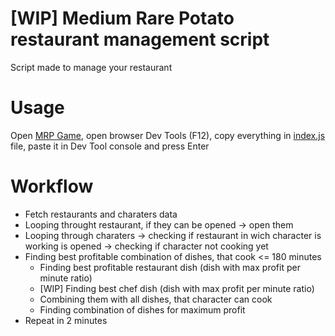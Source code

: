 # [WIP] Medium Rare Potato restaurant management script

Script made to manage your restaurant

# Usage

Open [MRP Game](http://https://game.medium-rare-potato.io/ "MRP Game"), open browser Dev Tools (F12), copy everything in [index.js](/index.js) file, paste it in Dev Tool console and press Enter

# Workflow

- Fetch restaurants and charaters data
- Looping throught restaurant, if they can be opened -> open them
- Looping through charaters -> checking if restaurant in wich character is working is opened -> checking if character not cooking yet
- Finding best profitable combination of dishes, that cook <= 180 minutes
  - Finding best profitable restaurant dish (dish with max profit per minute ratio)
  - [WIP] Finding best chef dish (dish with max profit per minute ratio)
  - Combining them with all dishes, that character can cook
  - Finding combination of dishes for maximum profit
- Repeat in 2 minutes
